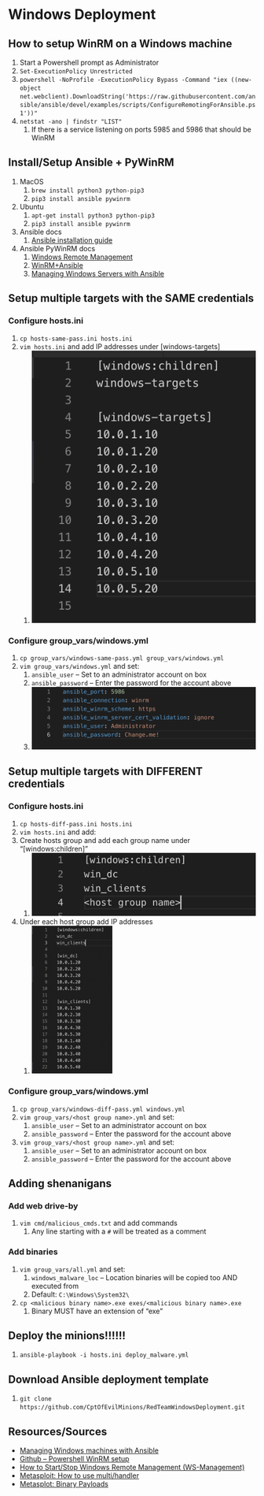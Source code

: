 # Windows Deployment

## How to setup WinRM on a Windows machine
1. Start a Powershell prompt as Administrator
1. `Set-ExecutionPolicy Unrestricted`
1. `powershell -NoProfile -ExecutionPolicy Bypass -Command "iex ((new-object net.webclient).DownloadString('https://raw.githubusercontent.com/ansible/ansible/devel/examples/scripts/ConfigureRemotingForAnsible.ps1'))"`
1. `netstat -ano | findstr "LIST"`
    1. If there is a service listening on ports 5985 and 5986 that should be WinRM

## Install/Setup Ansible + PyWinRM
1. MacOS
    1. `brew install python3 python-pip3`
    1. `pip3 install ansible pywinrm`
1. Ubuntu
    1. `apt-get install python3 python-pip3`
    1. `pip3 install ansible pywinrm`
1. Ansible docs
    1. [Ansible installation guide](https://docs.ansible.com/ansible/latest/installation_guide/intro_installation.html)
1. Ansible PyWinRM docs
    1. [Windows Remote Management](https://docs.ansible.com/ansible/latest/user_guide/windows_winrm.html)
    1. [WinRM+Ansible](https://digitalist.global/talks/winrmansible/)
    1. [Managing Windows Servers with Ansible](https://www.bloggingforlogging.com/2017/10/12/managing-windows-servers-with-ansible/)

## Setup multiple targets with the SAME credentials
### Configure hosts.ini
1. `cp hosts-same-pass.ini hosts.ini`
1. `vim hosts.ini` and add IP addresses under [windows-targets]
    1. ![Ansible hosts](../.img/Screen-Shot-2019-02-25-at-2.07.52-PM.png)

### Configure group_vars/windows.yml
1. `cp group_vars/windows-same-pass.yml group_vars/windows.yml`
1. `vim group_vars/windows.yml` and set:
    1. `ansible_user` – Set to an administrator account on box
    1. `ansible_password` – Enter the password for the account above
    1. ![Winrm cred](../.img/Screen-Shot-2019-02-24-at-12.47.30-PM.png)

## Setup multiple targets with DIFFERENT credentials
### Configure hosts.ini
1. `cp hosts-diff-pass.ini hosts.ini`
1. `vim hosts.ini` and add:
1. Create hosts group and add each group name under “[windows:children]”
    1. ![hosts](../.img/Screen-Shot-2019-02-25-at-2.11.19-PM.png)
1. Under each host group add IP addresses
    1. ![lolz](../.img/Screen-Shot-2019-02-25-at-2.10.32-PM-164x300.png)

### Configure group_vars/windows.yml
1. `cp group_vars/windows-diff-pass.yml windows.yml`
1. `vim group_vars/<host group name>.yml` and set:
    1. `ansible_user` – Set to an administrator account on box
    1. `ansible_password` – Enter the password for the account above
1. `vim group_vars/<host group name>.yml` and set:
    1. `ansible_user` – Set to an administrator account on box
    1. `ansible_password` – Enter the password for the account above

## Adding shenanigans
### Add web drive-by
1. `vim cmd/malicious_cmds.txt` and add commands
    1. Any line starting with a `#` will be treated as a comment

### Add binaries
1. `vim group_vars/all.yml` and set:
    1. `windows_malware_loc` – Location binaries will be copied too AND executed from
    1. Default: `C:\Windows\System32\`
1. `cp <malicious binary name>.exe exes/<malicious binary name>.exe`
    1. Binary MUST have an extension of “exe”

## Deploy the minions!!!!!!
1. `ansible-playbook -i hosts.ini deploy_malware.yml`

## Download Ansible deployment template
1. `git clone https://github.com/CptOfEvilMinions/RedTeamWindowsDeployment.git`

## Resources/Sources
* [Managing Windows machines with Ansible](https://medium.com/the-sysadmin/managing-windows-machines-with-ansible-60395445069f)
* [Github – Powershell WinRM setup](https://raw.githubusercontent.com/ansible/ansible/devel/examples/scripts/ConfigureRemotingForAnsible.ps1)
* [How to Start/Stop Windows Remote Management (WS-Management)](https://computerstepbystep.com/windows_remote_management_(ws_management)_service.html)
* [Metasploit: How to use multi/handler](https://kb.help.rapid7.com/discuss/598ab88172371b000f5a4675)
* [Metasplot: Binary Payloads](https://www.offensive-security.com/metasploit-unleashed/binary-payloads/)